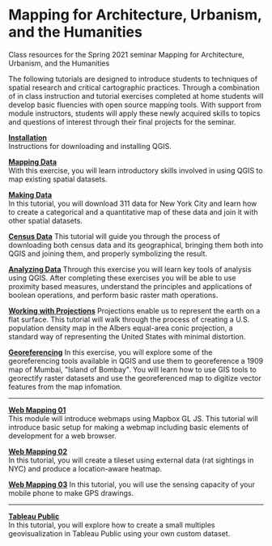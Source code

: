 # Mapping for Architecture, Urbanism, and the Humanities
Class resources for the Spring 2021 seminar Mapping for Architecture, Urbanism, and the Humanities

The following tutorials are designed to introduce students to techniques of spatial research and critical cartographic practices. Through a combination of in class instruction and tutorial exercises completed at home students will develop basic fluencies with open source mapping tools. With support from module instructors, students will apply these newly acquired skills to topics and questions of interest through their final projects for the seminar. 

**[Installation](01_QGIS.md)**  
Instructions for downloading and installing QGIS.

**[Mapping Data](02_PopulationMap.md)**  
With this exercise, you will learn introductory skills involved in using QGIS to map existing spatial datasets.

**[Making Data](03_MakingData.md)**  
In this tutorial, you will download 311 data for New York City and learn how to create a categorical and a quantitative map of these data and join it with other spatial datasets.

**[Census Data](04_CensusData.md)**
This tutorial will guide you through the process of downloading both census data and its geographical, bringing them both into QGIS and joining them, and properly symbolizing the result.

**[Analyzing Data](05_AnalysisTools.md)**
Through this exercise you will learn key tools of analysis using QGIS. After completing these exercises you will be able to use proximity based measures, understand the principles and applications of boolean operations, and perform basic raster math operations.

**[Working with Projections](06_Projections.md)**
Projections enable us to represent the earth on a flat surface. This tutorial will walk through the process of creating a U.S. population density map in the Albers equal-area conic projection, a standard way of representing the United States with minimal distortion.

**[Georeferencing](07_Georeferencing.md)**
In this exercise, you will explore some of the georeferencing tools available in QGIS and use them to georeference a 1909 map of Mumbai, "Island of Bombay". You will learn how to use GIS tools to georectify raster datasets and use the georeferenced map to digitize vector features from the map infomation.

----

**[Web Mapping 01](08_WebMapping1.md)**  
This module will introduce webmaps using Mapbox GL JS. This tutorial will introduce basic setup for making a webmap including basic elements of development for a web browser. 

**[Web Mapping 02](09_WebMapping2.md)**  
In this tutorial, you will create a tileset using external data (rat sightings in NYC) and produce a location-aware heatmap.

**[Web Mapping 03](10_WebMapping3.md)**
In this tutorial, you will use the sensing capacity of your mobile phone to make GPS drawings.

----

**[Tableau Public](11_TableauPublic.md)**  
In this tutorial, you will explore how to create a small multiples geovisualization in Tableau Public using your own custom dataset.
